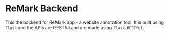# ReMark Backend

This the backend for ReMark app - a website annotation tool. It is built using `Flask` and the APIs are RESTful and are made using `Flask-RESTful`.
